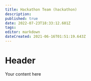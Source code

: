 ```yaml
---
title: Hackathon Team (hackathon)
description: 
published: true
date: 2022-07-23T18:33:12.601Z
tags: 
editor: markdown
dateCreated: 2021-06-16T01:51:19.643Z
---
```


# Header
Your content here